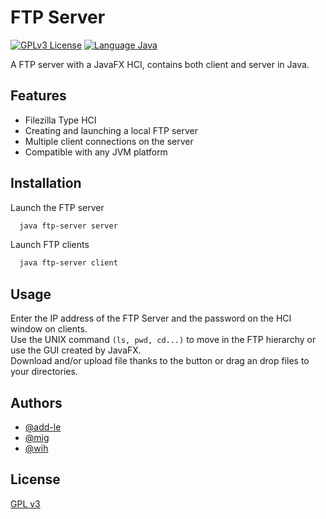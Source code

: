 # FTP Server
[![GPLv3 License](https://img.shields.io/badge/License-GPL%20v3-yellow.svg)](https://github.com/add-le/ftp-server/blob/master/LICENSE)
[![Language Java](https://img.shields.io/badge/Language-java-blue)](https://www.java.com/fr/)

A FTP server with a JavaFX HCI, contains both client and server in Java.


## Features

- Filezilla Type HCI
- Creating and launching a local FTP server
- Multiple client connections on the server
- Compatible with any JVM platform


## Installation

Launch the FTP server

```bash
  java ftp-server server
```

Launch FTP clients
```bash
  java ftp-server client
```


## Usage

Enter the IP address of the FTP Server and the password on the HCI window on clients.\
Use the UNIX command `(ls, pwd, cd...)` to move in the FTP hierarchy or use the GUI created by JavaFX.\
Download and/or upload file thanks to the button or drag an drop files to your directories.


## Authors

- [@add-le](https://github.com/add-le)
- [@mig](#)
- [@wih](#)

## License

[GPL v3](https://github.com/add-le/ftp-server/blob/master/LICENSE)

